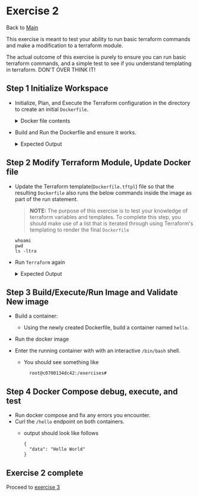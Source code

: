 # Exercise 2

Back to [Main](../README.md)

This exercise is meant to test your ability to run basic
 terraform commands and make a modification to a terraform module.

The actual outcome of this exercise is purely to ensure you can run
 basic terraform commands, and a simple test to see if you understand
 templating in terraform.  DON'T OVER THINK IT!

## Step 1 Initialize Workspace

+ Initialize, Plan, and Execute the Terraform configuration
  in the directory to create an initial `Dockerfile`.

  <details>
  <summary>
  Docker file contents
  </summary>

    ```Dockerfile
      FROM dahicks/sample:latest as build

      SHELL ["/bin/bash", "-o", "pipefail", "-c"]
      RUN useradd --no-log-init -r -g root bonkey

      COPY ${source_file} /app/main.py

      RUN cd /app && \
      chmod +x /app/main.py && \
      pip install Flask-RESTful Flask

      ENTRYPOINT ["python3", "/app/main.py"]

      USER bonkey
    ```

  </details>
  </p>

+ Build and Run the Dockerfile and ensure it works.

  <details>
  <summary>
  Expected Output
  </summary>

    ```shell
       * Serving Flask app 'main'
       * Debug mode: on
      WARNING: This is a development server. Do not use it in
               a production deployment. Use a production WSGI server instead.
       * Running on all addresses (0.0.0.0)
       * Running on http://127.0.0.1:80
       * Running on http://172.17.0.2:80
      Press CTRL+C to quit
       * Restarting with stat
       * Debugger is active!
       * Debugger PIN: 267-445-398
    ```

  </details>

## Step 2 Modify Terraform Module, Update Docker file

+ Update the Terraform template(`Dockerfile.tftpl`) file so that the resulting `Dockerfile`
  also runs the below commands inside the image as part of the run statement.

    > **NOTE:** The purpose of this exercise is to test your knowledge of
                terraform variables and templates.
                To complete this step, you should make use of a list that
                is iterated through using Terraform's
                templating to render the final `Dockerfile`

    ```shell
    whoami
    pwd
    ls -ltra
    ```

+ Run `Terraform` again
  <details>
  <summary>
  Expected Output
  </summary>

    ```DockerFile
    FROM dahicks/sample:latest as build
    SHELL ["/bin/bash", "-o", "pipefail", "-c"]
    RUN useradd --no-log-init -r -g root bonkey
    COPY helloworld.py /app/main.py

    RUN cd /app && \
      whoami && \
      pwd && \
      ls -ltra && \
      chmod +x /app/main.py && \
     pip install Flask-RESTful Flask

    ENTRYPOINT ["python3", "/app/main.py"]
    USER bonkey
    ```

  </details>

## Step 3 Build/Execute/Run Image and Validate New image

+ Build a container:
  + Using the newly created Dockerfile, build a container named `hello`.

+ Run the docker image

+ Enter the running container with with an interactive `/bin/bash` shell.
  + You should see something like

      ```shell
        root@c0700134dc42:/exercises#
      ```

## Step 4 Docker Compose debug, execute, and test

+ Run docker compose and fix any errors you encounter.
+ Curl the `/hello` endpoint on both containers.
  + output should look like follows

    ```shell
    {
      "data": "Hello World"
    }
    ```

## Exercise 2 complete

Proceed to [exercise 3](../exercise3/README.md)

